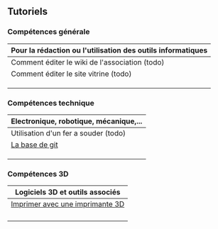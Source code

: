 ## Tutoriels

### Compétences générale

| Pour la rédaction ou l'utilisation des outils informatiques |
| ----------------------------------------------------------- |
| Comment éditer le wiki de l'association (todo)              |
| Comment éditer le site vitrine (todo)                       |
|                                                             |
|                                                             |
|                                                             |

### Compétences technique

| Electronique, robotique, mécanique,... |
| -------------------------------------- |
| Utilisation d'un fer a souder (todo)   |
| [La base de git](base_git.md)          |
|                                        |
|                                        |
|                                        |

### Compétences 3D

| Logiciels 3D et outils associés        |
| -------------------------------------- |
| [Imprimer avec une imprimante 3D](imprimante3d.md) |
|                                        |
|                                        |
|                                        |
|                                        |

